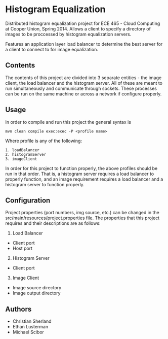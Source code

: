 Histogram Equalization
======================

Distributed histogram equalization project for ECE 465 - Cloud Computing at Cooper Union, Spring 2014. Allows a client to specify a directory of images to be proccessed by histogram equalization servers.

Features an application layer load balancer to determine the best server for a client to connect to for image equalization.

Contents
--------

The contents of this project are divided into 3 separate entities - the image client, the load balancer and the histogram server. All of these are meant to run simultaneously and communicate through sockets. These processes can be run on the same machine or across a network if configure properly.

Usage
-----

In order to compile and run this project the general syntax is

    mvn clean compile exec:exec -P <profile name>

Where profile is any of the following:

    1. loadBalancer
    2. histogramServer
    3. imageClient

In order for this project to function properly, the above profiles should be run in that order. That is, a histogram server requires a load balancer to properly function, and an image requirement requires a load balancer and a histogram server to function properly.

Configuration
-------------

Project properties (port numbers, img source, etc.) can be changed in the src/main/resources/project.properties file. The properties that this project requires and their descriptions are as follows:

1. Load Balancer
  - Client port
  - Host port

2. Histogram Server
  - Client port

3. Image Client
  - Image source directory
  - Image output directory


Authors
-------
- Christian Sherland
- Ethan Lusterman
- Michael Scibor
